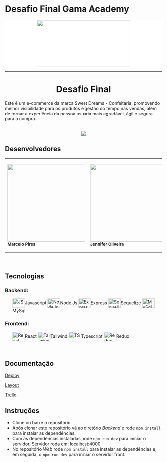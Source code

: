 # Desafio Final Gama Academy
<div style="background-color:white" align="center">
<img src="https://camo.githubusercontent.com/dda3bbe5c89cc7c9ebdfd3bd1741d0fd2ea13f136f9291c15e1bde2e5fae4a1d/68747470733a2f2f6465736166696f2d66696e616c2d6475736b792e76657263656c2e6170702f6173736574732f6c6f676f2d6c696768742e34613236303136382e706e67" width="300px" height="150" align="center" > 
</div>

<hr> 
<h1 align="center">Desafio Final <br>
    </h1>
    
Este é um e-commerce da marca Sweet Dreams - Confeitaria, promovendo melhor visibilidade para os produtos e gestão do tempo nas vendas, além de tornar a experiência da pessoa usuária mais agradável, ágil e segura para a compra.


<br>
    
<div align="center">
<img src="colocar img" align="center">
</div>
<div align="center">
<img src="" align="center">
</div>



<section class="Designers">
  <h2> Desenvolvedores </h2>

<table>
    <tr>
        <td align=”center”>
            <a href="https://www.linkedin.com/in/marcelopo/">
                <img src="https://avatars.githubusercontent.com/u/119169432?v=4" width="250px">
                    <sub>
                        <b> Marcelo Pires</b>
                    </sub>
            </a>
        </td>

<td align=”center”>
            <a href="https://www.linkedin.com/in/jenniferreiraos/">
                <img src="https://avatars.githubusercontent.com/u/104332662?v=4" width="250px">
                    <sub>
                        <b> Jennifer Oliveira </b>
                    </sub>
            </a>
        </td>
        <td align=”center”>
            <a href="https://github.com/FabioDinizMoura">
                <img src="https://avatars.githubusercontent.com/u/122230967?v=4" width="280px">
                    <sub>
                        <b> Fabio Moura </b>
                    </sub>
            </a>
        </td>
<td align=”center”>
            <a href="https://github.com/FMascena">
                <img src="https://avatars.githubusercontent.com/u/119469019?v=4" width="280px">
                    <sub>
                        <b> Felipe Mascena </b>
                    </sub>
            </a>
        </td>
</table>
</br>
</section>

<section class="tecnologias">
    <h2> Tecnologias </h2>
    <h3>Backend:</h3>
<ul>
   <img align="center" alt="JS" height="30" width="40" src="https://cdn.jsdelivr.net/gh/devicons/devicon/icons/javascript/javascript-original.svg">Javascript
   <img align="center" alt="Node.js" height="30" width="40" src="https://cdn.jsdelivr.net/gh/devicons/devicon/icons/nodejs/nodejs-original.svg">Node.Js
   <img align="center" alt="Express" height="30" width="40" src="https://cdn.jsdelivr.net/gh/devicons/devicon/icons/express/express-original-wordmark.svg">Express
   <img align="center" alt="Sequelize" height="30" width="40" src="https://cdn.jsdelivr.net/gh/devicons/devicon/icons/sequelize/sequelize-original.svg">Sequelize
   <img align="center" alt="MySql" height="30" width="40" src="https://cdn.jsdelivr.net/gh/devicons/devicon/icons/mysql/mysql-original.svg">MySql
</ul>

<h3>Frontend:</h3>
<ul>
    <img align="center" alt="React" height="30" width="40" src="https://cdn.jsdelivr.net/gh/devicons/devicon/icons/react/react-original.svg">React
    <img align="center" alt="Tailwind" height="30" width="40" src="https://cdn.jsdelivr.net/gh/devicons/devicon/icons/tailwindcss/tailwindcss-original-wordmark.svg">Tailwind
    <img align="center" alt="TS" height="30" width="40" src="https://cdn.jsdelivr.net/gh/devicons/devicon/icons/typescript/typescript-original.svg">Typescript
    <img align="center" alt="Redux" height="30" width="40" src="https://cdn.jsdelivr.net/gh/devicons/devicon/icons/redux/redux-original.svg">Redux
</ul>
    

</section>
</br>

<section class="Documentação">

## Documentação
<p> <a href="https://documenter.getpostman.com/view/25858603/2s93sW9Fid "> Deploy </a> </p>
<p> <a href="https://documenter.getpostman.com/view/25858603/2s93sW9Fid> Documentação da API </a></p>
<p> <a href="https://documenter.getpostman.com/view/25858603/2s93sW9Fid > Layout </a></p>
<p> <a href="https://trello.com"> Trello </a></p>
</section>



<section class="Instruções">

## Instruções

- Clone ou baixe o repositório
- Após clonar este repositório vá ao diretório *Backend* e rode `npm install` para instalar as dependências.
- Com as dependências instaladas, rode `npm run dev` para iniciar o servidor. Servidor roda em: localhost:4000.
- No repositório *Web* rode `npm install` para instalar as dependências e, em seguida, o `npm run dev` para iniciar o servidor front.   
</section>
